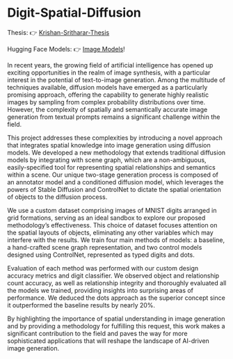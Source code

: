 # Digit-Spatial-Diffusion

Thesis: 👉 [Krishan-Sritharar-Thesis](../main/Krishan_Sritharar_Thesis.pdf)

Hugging Face Models: 👉 [Image Models](https://huggingface.co/Krishan3168/Digit-Spatial-Diffusion)!

In recent years, the growing field of artificial intelligence has opened up exciting opportunities
in the realm of image synthesis, with a particular interest in the potential
of text-to-image generation. Among the multitude of techniques available, diffusion
models have emerged as a particularly promising approach, offering the capability to
generate highly realistic images by sampling from complex probability distributions
over time. However, the complexity of spatially and semantically accurate image
generation from textual prompts remains a significant challenge within the field.


This project addresses these complexities by introducing a novel approach that integrates
spatial knowledge into image generation using diffusion models. We developed
a new methodology that extends traditional diffusion models by integrating
with scene graph, which are a non-ambiguous, easily-specified tool for representing
spatial relationships and semantics within a scene. Our unique two-stage generation
process is composed of an annotator model and a conditioned diffusion model,
which leverages the powers of Stable Diffusion and ControlNet to dictate the spatial
orientation of objects to the diffusion process.


We use a custom dataset comprising images of MNIST digits arranged in grid formations,
serving as an ideal sandbox to explore our proposed methodology’s effectiveness.
This choice of dataset focuses attention on the spatial layouts of objects,
eliminating any other variables which may interfere with the results. We train four
main methods of models: a baseline, a hand-crafted scene graph representation, and
two control models designed using ControlNet, represented as typed digits and dots.


Evaluation of each method was performed with our custom design accuracy metrics
and digit classifier. We observed object and relationship count accuracy, as well as
relationship integrity and thoroughly evaluated all the models we trained, providing
insights into surprising areas of performance. We deduced the dots approach as the
superior concept since it outperformed the baseline results by nearly 20%.


By highlighting the importance of spatial understanding in image generation and
by providing a methodology for fulfilling this request, this work makes a significant
contribution to the field and paves the way for more sophisticated applications that
will reshape the landscape of AI-driven image generation.
